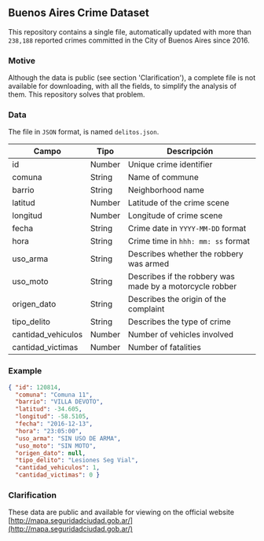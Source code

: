 ## Buenos Aires Crime Dataset
This repository contains a single file, automatically updated with more than `238,188` reported crimes committed in the City of Buenos Aires since 2016.

### Motive
Although the data is public (see section 'Clarification'), a complete file is not available for downloading, with all the fields, to simplify the analysis of them. This repository solves that problem.

### Data
The file in `JSON` format, is named `delitos.json`.

Campo | Tipo | Descripción
-- | -- | --
id | Number | Unique crime identifier
comuna | String | Name of commune
barrio | String | Neighborhood name
latitud | Number | Latitude of the crime scene
longitud | Number | Longitude of crime scene
fecha | String | Crime date in `YYYY-MM-DD` format
hora | String | Crime time in `hhh: mm: ss` format
uso_arma | String | Describes whether the robbery was armed
uso_moto | String | Describes if the robbery was made by a motorcycle robber
origen_dato | String | Describes the origin of the complaint
tipo_delito | String | Describes the type of crime
cantidad_vehiculos | Number | Number of vehicles involved
cantidad_victimas | Number | Number of fatalities

### Example
```JSON
{ "id": 120814,
  "comuna": "Comuna 11",
  "barrio": "VILLA DEVOTO",
  "latitud": -34.605,
  "longitud": -58.5105,
  "fecha": "2016-12-13",
  "hora": "23:05:00",
  "uso_arma": "SIN USO DE ARMA",
  "uso_moto": "SIN MOTO",
  "origen_dato": null,
  "tipo_delito": "Lesiones Seg Vial",
  "cantidad_vehiculos": 1,
  "cantidad_victimas": 0 }
```

### Clarification
These data are public and available for viewing on the official website [http://mapa.seguridadciudad.gob.ar/](http://mapa.seguridadciudad.gob.ar/)
